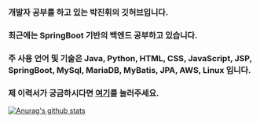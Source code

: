 ### 개발자 공부를 하고 있는 박진휘의 깃허브입니다.
### 최근에는 SpringBoot 기반의 백엔드 공부하고 있습니다.
### 주 사용 언어 및 기술은 Java, Python, HTML, CSS, JavaScript, JSP, SpringBoot, MySql, MariaDB, MyBatis, JPA, AWS, Linux 입니다.
### 제 이력서가 궁금하시다면 [여기](https://github.com/blackhane/resume)를 눌러주세요.

[![Anurag's github stats](https://github-readme-stats.vercel.app/api?username=blackhane)](https://github.com/anuraghazra/github-readme-stats)
<!--
**blackhane/blackhane** is a ✨ _special_ ✨ repository because its `README.md` (this file) appears on your GitHub profile.

Here are some ideas to get you started:

- 🔭 I’m currently working on ...
- 🌱 I’m currently learning ...
- 👯 I’m looking to collaborate on ...
- 🤔 I’m looking for help with ...
- 💬 Ask me about ...
- 📫 How to reach me: ...
- 😄 Pronouns: ...
- ⚡ Fun fact: ...
-->
